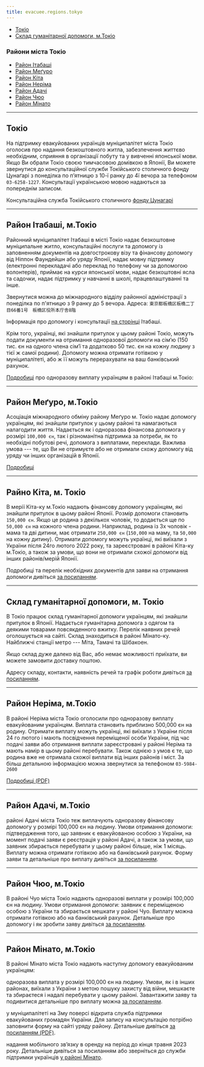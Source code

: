 ```yaml
---
title: evacuee.regions.tokyo
---
```


- [Токіо](#section)
- [ Склад гуманітарної допомоги, м.Токіо](#section-4)

### Райони міста Токіо
- [Район Ітабаші](#section-1)
- [ Район Меґуро](#section-2)
- [ Район Кіта](#section-3)
- [Район Неріма](#section-5)
- [Район Адачі](#section-6)
- [Район Чюо](#section-7)
- [Район Мінато](#section-8)

---


## Токіо
На підтримку евакуйованих українців муніципалітет міста Токіо оголосив
про надання безкоштовного житла, забезпечення життєво необхідним,
сприяння в організації побуту та у вивченні японської мови. Якщо Ви
обрали Токіо своєю тимчасовою домівкою в Японії, Ви можете звернутися до
консультаційної служби Токійського столичного фонду Цунаґарі з понеділка
по п’ятницю з 10-ї ранку до 4ї вечора за телефоном
`03-6258-1227`. Консультації українською мовою надаються за попереднім
записом.

Консультаційна служба Токійського столичного [фонду Цунагарі](https://tabunka.tokyo-tsunagari.or.jp/info/2022/03/post-86.html)

---

## Район Ітабаші, м.Токіо

Районний муніципалітет Ітабаші в місті Токіо надає безкоштовне
муніципальне житло, консультаційні послуги та допомогу із заповненням
документів на довгострокову візу та фінансову допомогу від Ніппон
Фаундейшн або уряду Японії, надає мовну підтримку (електронні
перекладачі або переклад по телефону чи за допомогою волонтерів),
приймає на курси японської мови, надає безкоштовні ясла та садочки,
надає підтримку у навчанні в школі, працевлаштуванні та інше.

Звернутися можна до міжнародного відділу районної адміністрації з понеділка по п'ятницю з 9 ранку до 5 вечора.
Адреса: `東京都板橋区板橋二丁目66番1号　板橋区役所本庁舎8階`

Інформація про допомогу і консультації [на
сторінці](https://www.city.itabashi.tokyo.jp/bunka/kouryu/torikumi/1038409/1038926.html) Ітабаші.

Крім того, українці, які знайшли притулок у цьому районі Токіо, можуть
подати документи на отримання одноразової допомоги на сім‘ю (150 тис. єн на
одного члена сім‘ї та додатково 50 тис. єн на кожну людину з тієї ж самої родини). Допомогу можна отримати готівкою у муніципалітеті, або ж її можуть перерахувати на ваш банківський рахунок.

[Подробиці](https://www.itabashi-ci.org/int/information/4942/) про одноразову виплату українцям в районі Ітабаші м.Токіо:

---

## Район Меґуро, м.Токіо

Асоціація міжнародного обміну району Меґуро м. Токіо надає допомогу
українцям, які знайшли притулок у цьому районі та намагаються налагодити
життя. Надається як і одноразова фінансова допомога у розмірі `100,000
єн`, так і різноманітна підтримка за потреби, як то необхідні побутові
речі, допомога з виплатами, переклади. Важлива умова --- те, що Ви не
отримуєте або не отримали схожу допомогу від уряду чи інших організацій
в Японії.

[Подробиці](https://www.city.meguro.tokyo.jp/gyosei/koho/hodo_news/20220511.html)

---

## Райно Кіта, м. Токіо

В мерії Кіта-ку м.Токіо надають фінансову допомогу українцям, які знайшли притулок в цьому районі Японії. Розмір допомоги становить `150,000 єн`. Якщо це родина з декількох чоловік, то додається ще по `50,000 єн` на кожного члена родини.
Наприклад, родина із 3х чоловік - мама та дві дитини, має отримати `250,000 єн` (`150,000` на маму, та `50,000` на кожну дитину). Отримати допомогу можуть українці, які виїхали з України після 24го лютого 2022 року, та зареєстровані в районі Кіта-ку м.Токіо, а також за умови, що вони не отримали схожої допомоги від інших районів/мерій Японії.

Подробиці та перелік необхідних документів для заяви на отримання
допомоги дивіться [за
посиланням](https://www.city.kita.tokyo.jp/somu/bunka/ukrainesien.html).

---

## Склад гуманітарної допомоги, м. Токіо

В Токіо працює склад гуманітарної допомоги українцям, які знайшли
притулок в Японії. Надається гуманітарна допомога з одягом та деякими
товарами повсякденного вжитку. Перелік наявних речей оголошується на
сайті. Склад знаходиться в районі Мінато-ку. Найближчі станції метро ---
Міта, Тамачі та Шібакоен.

Якщо склад дуже далеко від Вас, або немає можливості приїхати, ви можете
замовити доставку поштою.

Адресу складу, контакти, наявність речей та графік роботи дивіться [за посиланням](https://helpinjapan.info/2022/05/26/humanitarian-aid-warehouse/).

---

## Район Неріма, м.Токіо

В районі Неріма міста Токіо оголосили про одноразову виплату евакуйованим українцям. Виплата становить приблизно 500,000 єн на родину. Отримати виплату можуть українці, які виїхали з України після 24 го лютого і мають посвідчення переміщеної особи України, під час подачі заяви або отримання виплати зареєстровані у районі Неріма та мають намір в цьому районі перебувати. Також однією з умов є те, що родина вже не отримала схожої виплати від інших районів і міст.
За більш детальною інформацією можна звернутися за телефоном `03-5984-2600`

[Подробиці (PDF)](https://www.city.nerima.tokyo.jp/kusei/koho/hodo/r4/r406/20220629.files/20220629.pdf)

---

## Район Адачі, м.Токіо

районі Адачі міста Токіо теж виплачують одноразову фінансову допомогу у розмірі 100,000 єн на людину. Умови отримання допомоги: підтвердження того, що заявник є евакуйованою особою з України, на момент подачі заяви є реєстрація у районі Адачі, а також за умови, що заявник збирається перебувати у цьому районі більше, ніж 1 місяць. Виплату можна отримати готівкою або на банківський рахунок. Форму заяви та детальніше про виплату дивіться [за посиланням](https://www.city.adachi.tokyo.jp/chiiki/ukrine-sien.html).

---

## Район Чюо, м.Токіо

В районі Чуо міста Токіо надають одноразові виплати у розмірі 100,000 єн на людину. Умови отримання допомоги: заявник є переміщеною особою з України та збирається мешкати у районі Чуо. Виплату можна отримати готівкою або на банківський рахунок. Детальніше про допомогу і як зробити заяву дивіться [за посиланням](https://www.city.chuo.lg.jp/kusei/heiwazigyo/ukraine/ukuraine_ichijikin.html).

---

## Район Мінато, м.Токіо

В районі Мінато міста Токіо надають наступну допомогу евакуйованим українцям:

одноразова виплата у розмірі 100,000 єн на людину. Умови, як і в інших районах, виїхали з України з метою пошуку захисту від війни, мешкаєте та збираєтеся і надалі перебувати у цьому районі. Завантажити заяву та подивитися детальніше про виплату можна [за посиланням](https://www.city.minato.tokyo.jp/ukurainatan/20220612.html).

у муніципалітеті на 3му поверсі відкрита служба підтримки евакуйованих
громадян України. Для запису на консультацію потрібно заповнити форму на
сайті уряду району. Детальніше дивіться [за посиланням (PDF)](https://www.city.minato.tokyo.jp/ukurainatan/documents/ukurainatirasi.pdf).

надання мобільного зв’язку в оренду на період до кінця травня 2023 року. Детальніше дивіться за посиланням або зверніться до служби підтримки українців [у районі Мінато](https://www.city.minato.tokyo.jp/ukurainatan/20220613.html).
